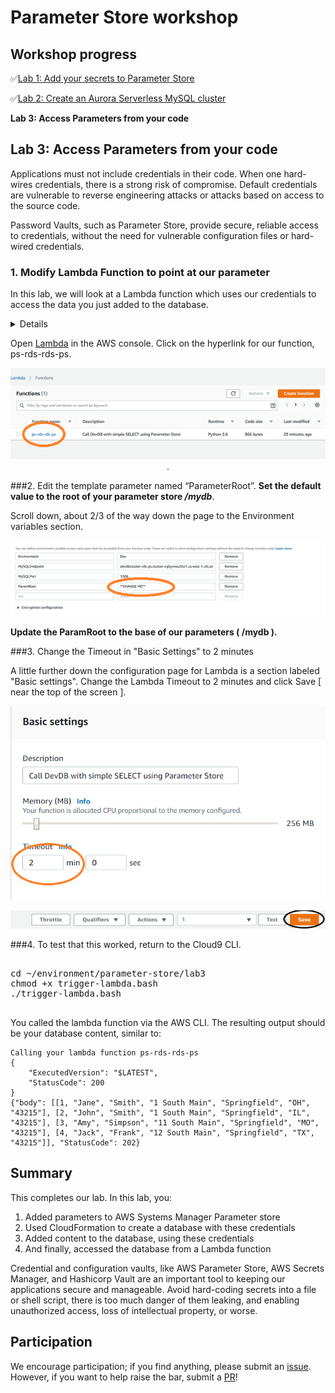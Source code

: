 # Parameter Store workshop


## Workshop progress

✅[Lab 1: Add your secrets to Parameter Store](../lab1)

✅[Lab 2: Create an Aurora Serverless MySQL cluster](../lab2)

**Lab 3: Access Parameters from your code**

## Lab 3: Access Parameters from your code

Applications must not include credentials in their code.  When one hard-wires credentials, there is a strong risk of compromise.  Default credentials are vulnerable to reverse engineering attacks or attacks based on access to the source code.

Password Vaults, such as Parameter Store, provide secure, reliable access to credentials, without the need for vulnerable configuration files or hard-wired credentials.

### 1. Modify Lambda Function to point at our parameter

In this lab, we will look at a Lambda function which uses our credentials to access the data you just added to the database.

<details>
Here is a snippet of the code, which talks to Parameter Store:

```

# Is this the Prod or Dev Environment?
environment = os.environ.get('Environment')
# Where is the root, in Parameter store
parameterRoot = os.environ.get('ParamRoot') + "/" + environment
# Get the login from parameter store
try:
   # Get the login from parameter store
   param = parameterRoot + "/Login"
   login = ps.get_parameter(Name=param)['Parameter']['Value']
   # Get the password from parameter store
   param = parameterRoot + "/Password"
   password = ps.get_parameter(Name=param)['Parameter']['Value']
except:
  ...

```

Notice that we are getting some details from the O/S environment, including where in the parameter store to find our information, and whether this is Prod or Dev.  We then use this information to retrieve the sensitive information from Parameter Store.

In this lab, we will set the environment variables, so that lambda can find the parameters.  We will then verify that the Lambda function can access the database with these credentials.

</details>

Open [Lambda](https://console.aws.amazon.com/lambda/home?region=us-east-1#/functions) in the AWS console.  Click on the hyperlink for our function, ps-rds-rds-ps.

<div align="center">

![Lambda](./img/1.png).

</div>


###2. Edit the template parameter named “ParameterRoot”.  **Set the default value to the root of your parameter store _/mydb_**.



Scroll down, about 2/3 of the way down the page to the Environment variables section.

<div align="center">

![Lambda Environment](./img/2.png)

</div>

**Update the ParamRoot to the base of our parameters ( /mydb ).**

###3. Change the Timeout in "Basic Settings" to 2 minutes
   
   A little further down the configuration page for Lambda is a section labeled "Basic settings".  Change the Lambda Timeout to 2 minutes and click Save [ near the top of the screen ].

</div>


<div align="center">

![Lambda Save](./img/4.png)

![Save Button](./img/5.png)

</div>   

###4. To test that this worked, return to the Cloud9 CLI.

<pre>

cd ~/environment/parameter-store/lab3
chmod +x trigger-lambda.bash
./trigger-lambda.bash

</pre>

You called the lambda function via the AWS CLI.  The resulting output should be your database content, similar to:

```
Calling your lambda function ps-rds-rds-ps
{
    "ExecutedVersion": "$LATEST", 
    "StatusCode": 200
}
{"body": [[1, "Jane", "Smith", "1 South Main", "Springfield", "OH", "43215"], [2, "John", "Smith", "1 South Main", "Springfield", "IL", "43215"], [3, "Amy", "Simpson", "11 South Main", "Springfield", "MO", "43215"], [4, "Jack", "Frank", "12 South Main", "Springfield", "TX", "43215"]], "StatusCode": 202}

```

## Summary

This completes our lab.  In this lab, you:
1.	Added parameters to AWS Systems Manager Parameter store
2.	Used CloudFormation to create a database with these credentials
3.	Added content to the database, using these credentials
4.	And finally, accessed the database from a Lambda function

Credential and configuration vaults, like AWS Parameter Store, AWS Secrets Manager, and Hashicorp Vault are an important tool to keeping our applications secure and manageable.  Avoid hard-coding secrets into a file or shell script, there is too much danger of them leaking, and enabling unauthorized access, loss of intellectual property, or worse.


## Participation

We encourage participation; if you find anything, please submit an [issue](https://github.com/dotstar/parameter-store/issues). However, if you want to help raise the bar, submit a [PR](https://github.com/dotstar/parameter-store/pulls)!

<!--## License

This library is licensed under the Apache 2.0 License.
-->

